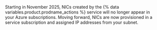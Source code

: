 Starting in November 2025, NICs created by the {% data variables.product.prodname_actions %} service will no longer appear in your Azure subscriptions. Moving forward, NICs are now provisioned in a service subscription and assigned IP addresses from your subnet.
